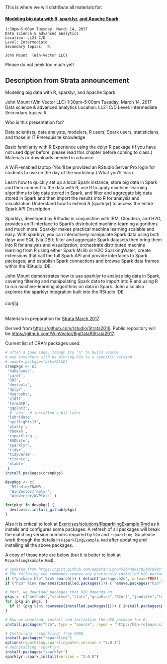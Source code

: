 <!-- README.md is generated from README.Rmd. Please edit that file -->
This is where we will distribute all materials for:

#### [Modeling big data with R, sparklyr, and Apache Spark](https://conferences.oreilly.com/strata/strata-ca/public/schedule/detail/55791)

    1:30pm–5:00pm Tuesday, March 14, 2017
    Data science & advanced analytics
    Location: LL21 C/D
    Level: Intermediate
    Secondary topics:  R

    John Mount  (Win-Vector LLC)

Please do not peek too much yet!

Description from Strata announcement
------------------------------------

Modeling big data with R, sparklyr, and Apache Spark

John Mount (Win Vector LLC) 1:30pm–5:00pm Tuesday, March 14, 2017 Data science & advanced analytics Location: LL21 C/D Level: Intermediate Secondary topics: R

Who is this presentation for?

Data scientists, data analysts, modelers, R users, Spark users, statisticians, and those in IT Prerequisite knowledge

Basic familiarity with R Experience using the dplyr R package (If you have not used dplyr before, please read this chapter before coming to class.) Materials or downloads needed in advance

A WiFi-enabled laptop (You'll be provided an RStudio Server Pro login for students to use on the day of the workshop.) What you'll learn

Learn how to quickly set up a local Spark instance, store big data in Spark and then connect to the data with R, use R to apply machine-learning algorithms to big data stored in Spark, and filter and aggregate big data stored in Spark and then import the results into R for analysis and visualization Understand how to extend R (sparklyr) to access the entire Spark API Description

Sparklyr, developed by RStudio in conjunction with IBM, Cloudera, and H2O, provides an R interface to Spark’s distributed machine-learning algorithms and much more. Sparklyr makes practical machine learning scalable and easy. With sparklyr, you can interactively manipulate Spark data using both dplyr and SQL (via DBI); filter and aggregate Spark datasets then bring them into R for analysis and visualization; orchestrate distributed machine learning from R using either Spark MLlib or H2O SparkingWater; create extensions that call the full Spark API and provide interfaces to Spark packages; and establish Spark connections and browse Spark data frames within the RStudio IDE.

John Mount demonstrates how to use sparklyr to analyze big data in Spark, covering filtering and manipulating Spark data to import into R and using R to run machine-learning algorithms on data in Spark. John also also explores the sparklyr integration built into the RStudio IDE.

###### config

Materials in preparation for [Strata March 2017](https://conferences.oreilly.com/strata/strata-ca/public/schedule/detail/55791)

Derived from <https://github.com/rstudio/Strata2016>. Public repository will be <https://github.com/WinVector/BigDataRStrata2017>.

Current list of CRAN packages used:

``` r
# often a good idea, though try "n" to build source
# may interfere with us pinning h2o to a specific version
# update.packages(ask=FALSE) 
cranpkgs <- c(
 'babynames',
 'caret',
 'DBI',
 'devtools',
 'dplyr',
 'dygraphs',
 'e1071',
 'formatR',
 'ggplot2',
  # 'h2o', # installed a bit later
 'lubridate',
 'nycflights13',
 'plotly',
 'rbokeh',
 'rsparkling',
 'RSQLite',
 'sparklyr',
 'tidyr',
 'tidyverse',
 'titanic',
 'xtable'
 )
install.packages(cranpkgs)
```

``` r
devpkgs <- c(
  'RStudio/EDAWR',
  'WinVector/replyr',
  'WinVector/WVPlots' )

for(pkgi in devpkgs) {
  devtools::install_github(pkgi)
}
```

Also it is critical to look at [Exercises/solutions/RsparklingExample.Rmd](Exercises/solutions/RsparklingExample.Rmd) as it installs and configures some packages. A refresh of all packages will break the matching version numbers required by `h2o` and `rsparkling`. So please work through the details in `RsparklingExample.Rmd` after updating and installing all the above packages.

A copy of those note are below (but it is better to look at `RsparklingExample.Rmd`).

``` r
# updated from https://gist.github.com/edgararuiz/6453d44a91c85a87998cfeb0dfed9fa9
# The following two commands remove any previously installed H2O packages for R.
if ("package:h2o" %in% search()) { detach("package:h2o", unload=TRUE) }
if ("h2o" %in% rownames(installed.packages())) { remove.packages("h2o") }

# Next, we download packages that H2O depends on.
pkgs <- c("methods","statmod","stats","graphics","RCurl","jsonlite","tools","utils")
for (pkg in pkgs) {
  if (! (pkg %in% rownames(installed.packages()))) { install.packages(pkg) }
}

# Now we download, install and initialize the H2O package for R.
install.packages("h2o", type = "source", repos = "http://h2o-release.s3.amazonaws.com/h2o/rel-turnbull/2/R")

# Installing 'rsparkling' from CRAN
install.packages("rsparkling")
options(rsparkling.sparklingwater.version = "2.0.3")
# Reinstalling 'sparklyr' 
install.packages("sparklyr")
sparklyr::spark_install(version = "2.0.0")
```
